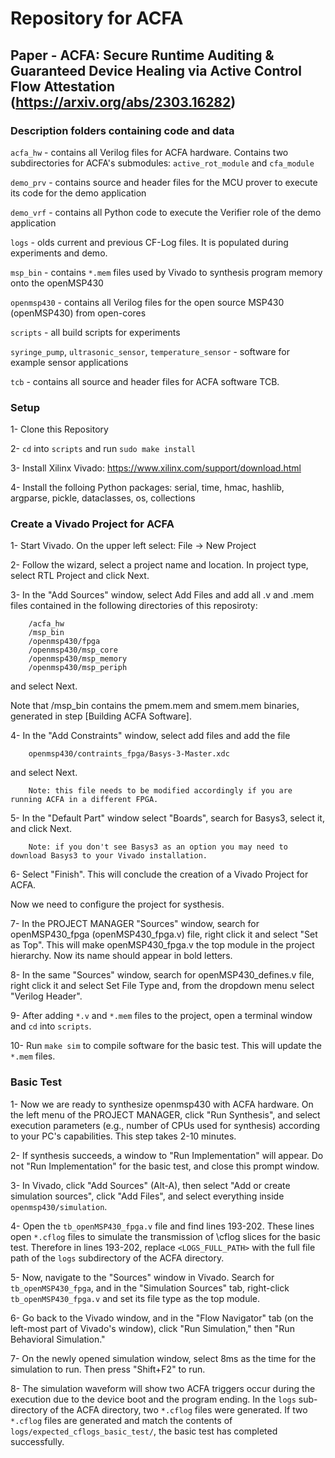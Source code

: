 # Repository for ACFA

## Paper - ACFA: Secure Runtime Auditing & Guaranteed Device Healing via Active Control Flow Attestation (https://arxiv.org/abs/2303.16282)

### Description folders containing code and data

`acfa_hw` - contains all Verilog files for ACFA hardware. Contains two subdirectories for ACFA's submodules: `active_rot_module` and `cfa_module`

`demo_prv` - contains source and header files for the MCU prover to execute its code for the demo application

`demo_vrf` - contains all Python code to execute the Verifier role of the demo application

`logs` - olds current and previous CF-Log files. It is populated during experiments and demo.

`msp_bin` - contains `*.mem` files used by Vivado to synthesis program memory onto the openMSP430

`openmsp430` - contains all Verilog files for the open source MSP430 (openMSP430) from open-cores

`scripts` - all build scripts for experiments

`syringe_pump`, `ultrasonic_sensor`, `temperature_sensor` - software for example sensor applications

`tcb` - contains all source and header files for ACFA software TCB.

### Setup

1- Clone this Repository

2- `cd` into `scripts` and run `sudo make install`

3- Install Xilinx Vivado: https://www.xilinx.com/support/download.html

4- Install the folloing Python packages: serial, time, hmac, hashlib, argparse, pickle, dataclasses, os, collections

### Create a Vivado Project for ACFA

1- Start Vivado. On the upper left select: File -> New Project

2- Follow the wizard, select a project name and location. In project type, select RTL Project and click Next.

3- In the "Add Sources" window, select Add Files and add all .v and .mem files contained in the following directories of this reposiroty:

        /acfa_hw
        /msp_bin
        /openmsp430/fpga
        /openmsp430/msp_core
        /openmsp430/msp_memory
        /openmsp430/msp_periph
       
and select Next.

Note that /msp_bin contains the pmem.mem and smem.mem binaries, generated in step [Building ACFA Software].

4- In the "Add Constraints" window, select add files and add the file

        openmsp430/contraints_fpga/Basys-3-Master.xdc

and select Next.

        Note: this file needs to be modified accordingly if you are running ACFA in a different FPGA.

5- In the "Default Part" window select "Boards", search for Basys3, select it, and click Next.

        Note: if you don't see Basys3 as an option you may need to download Basys3 to your Vivado installation.

6- Select "Finish". This will conclude the creation of a Vivado Project for ACFA.

Now we need to configure the project for systhesis.

7- In the PROJECT MANAGER "Sources" window, search for openMSP430_fpga (openMSP430_fpga.v) file, right click it and select "Set as Top".
This will make openMSP430_fpga.v the top module in the project hierarchy. Now its name should appear in bold letters.

8- In the same "Sources" window, search for openMSP430_defines.v file, right click it and select Set File Type and, from the dropdown menu select "Verilog Header".

9- After adding `*.v` and `*.mem` files to the project, open a terminal window and `cd` into `scripts`.

10- Run `make sim` to compile software for the basic test. This will update the `*.mem` files.

### Basic Test

1- Now we are ready to synthesize openmsp430 with ACFA hardware. On the left menu of the PROJECT MANAGER, click "Run Synthesis", and select execution parameters (e.g., number of CPUs used for synthesis) according to your PC's capabilities. This step takes 2-10 minutes.

2- If synthesis succeeds, a window to "Run Implementation" will appear. Do not "Run Implementation" for the basic test, and close this prompt window.

3- In Vivado, click "Add Sources" (Alt-A), then select "Add or create simulation sources", click "Add Files", and select everything inside `openmsp430/simulation`.

4- Open the `tb_openMSP430_fpga.v` file and find lines 193-202. These lines open `*.cflog` files to simulate the transmission of \cflog slices for the basic test. Therefore in lines 193-202, replace `<LOGS_FULL_PATH>` with the full file path of the `logs` subdirectory of the ACFA directory.

5- Now, navigate to the "Sources" window in Vivado. Search for `tb_openMSP430_fpga`, and in the "Simulation Sources" tab, right-click `tb_openMSP430_fpga.v` and set its file type as the top module.

6- Go back to the Vivado window, and in the "Flow Navigator" tab (on the left-most part of Vivado's window), click "Run Simulation," then "Run Behavioral Simulation."

7- On the newly opened simulation window, select 8ms as the time for the simulation to run. Then press "Shift+F2" to run.

8- The simulation waveform will show two ACFA triggers occur during the execution due to the device boot and the program ending. In the `logs` sub-directory of the ACFA directory, two `*.cflog` files were generated. If two `*.cflog` files are generated and match the contents of `logs/expected_cflogs_basic_test/`, the basic test has completed successfully.